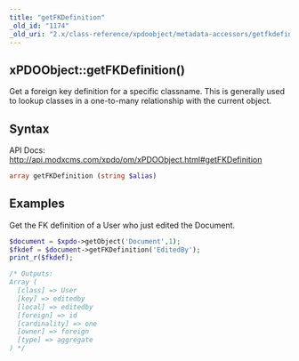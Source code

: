 ```yaml
---
title: "getFKDefinition"
_old_id: "1174"
_old_uri: "2.x/class-reference/xpdoobject/metadata-accessors/getfkdefinition"
---
```


## xPDOObject::getFKDefinition()

Get a foreign key definition for a specific classname. This is generally used to lookup classes in a one-to-many relationship with the current object.

## Syntax

API Docs: <http://api.modxcms.com/xpdo/om/xPDOObject.html#getFKDefinition>

``` php
array getFKDefinition (string $alias)
```

## Examples

Get the FK definition of a User who just edited the Document.

``` php
$document = $xpdo->getObject('Document',1);
$fkdef = $document->getFKDefinition('EditedBy');
print_r($fkdef);

/* Outputs:
Array ( 
  [class] => User
  [key] => editedby
  [local] => editedby
  [foreign] => id
  [cardinality] => one
  [owner] => foreign
  [type] => aggregate 
) */
```